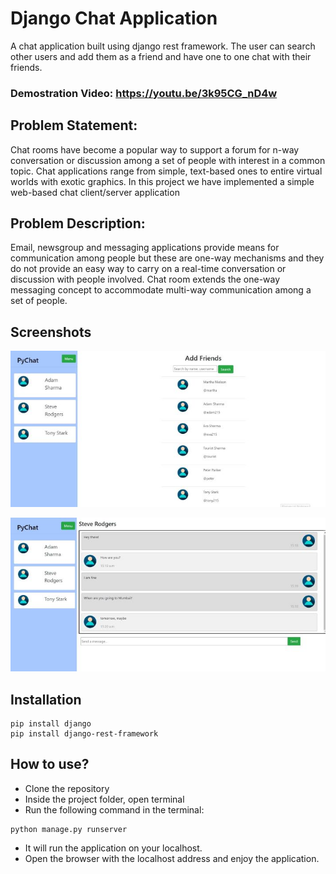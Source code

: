 
# Django Chat Application

A chat application built using django rest framework. The 
user can search other users and add them as a friend and have 
one to one chat with their friends.

### Demostration Video: https://youtu.be/3k95CG_nD4w

## Problem Statement:
Chat rooms have become a popular way to support a forum for n-way conversation or discussion among a set of people with interest in a common topic. Chat applications range from simple, text-based ones to entire virtual worlds with exotic graphics. In this project we have implemented a simple web-based chat client/server application

## Problem Description:
Email, newsgroup and messaging applications provide means for communication among people but these are one-way mechanisms and they do not provide an easy way to carry on a real-time conversation or discussion with people involved. Chat room extends the one-way messaging concept to accommodate multi-way communication among a set of people.

## Screenshots

![image](/Images/search.jpg)

![image](/Images/chat.jpg)

## Installation

```
pip install django
pip install django-rest-framework
```

## How to use?

- Clone the repository
- Inside the project folder, open terminal
- Run the following command in the terminal:
```
python manage.py runserver
```
- It will run the application on your localhost.
- Open the browser with the localhost address and enjoy the application.
